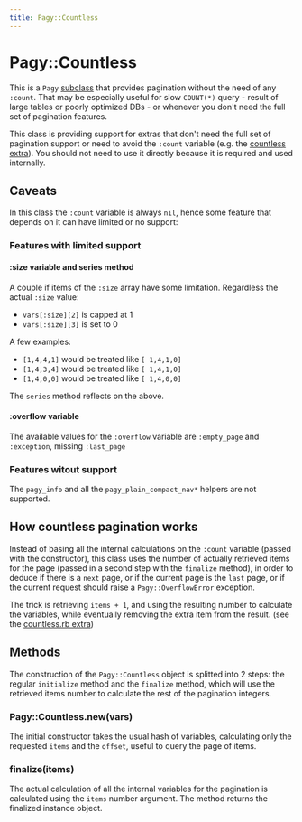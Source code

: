 ```yaml
---
title: Pagy::Countless
---
```

# Pagy::Countless

This is a `Pagy` [subclass](https://github.com/ddnexus/pagy/blob/master/lib/pagy/countless.rb) that provides pagination without the need of any `:count`. That may be especially useful for slow `COUNT(*)` query - result of large tables or poorly optimized DBs - or whenever you don't need the full set of pagination features.

This class is providing support for extras that don't need the full set of pagination support or need to avoid the `:count` variable (e.g. the [countless extra](../extras/countless.md)). You should not need to use it directly because it is required and used internally.

## Caveats

In this class the `:count` variable is always `nil`, hence some feature that depends on it can have limited or no support:

### Features with limited support

#### :size variable and series method

A couple if items of the `:size` array have some limitation. Regardless the actual `:size` value:

- `vars[:size][2]` is capped at 1
- `vars[:size][3]` is set to 0

A few examples:

- `[1,4,4,1]` would be treated like `[ 1,4,1,0]`
- `[1,4,3,4]` would be treated like `[ 1,4,1,0]`
- `[1,4,0,0]` would be treated like `[ 1,4,0,0]`

The `series` method reflects on the above.

#### :overflow variable

The available values for the `:overflow` variable are `:empty_page` and `:exception`, missing `:last_page`

### Features witout support

The `pagy_info` and all the `pagy_plain_compact_nav*` helpers are not supported.

## How countless pagination works

Instead of basing all the internal calculations on the `:count` variable (passed with the constructor), this class uses the number of actually retrieved items for the page (passed in a second step with the `finalize` method), in order to deduce if there is a `next` page, or if the current page is the `last` page, or if the current request should raise a `Pagy::OverflowError` exception.

The trick is retrieving `items + 1`, and using the resulting number to calculate the variables, while eventually removing the extra item from the result. (see the [countless.rb extra](https://github.com/ddnexus/pagy/blob/master/lib/pagy/extras/countless.rb))

## Methods

The construction of the `Pagy::Countless` object is splitted into 2 steps: the regular `initialize` method and the `finalize` method, which will use the retrieved items number to calculate the rest of the pagination integers.

### Pagy::Countless.new(vars)

The initial constructor takes the usual hash of variables, calculating only the requested `items` and the `offset`, useful to query the page of items.

### finalize(items)

The actual calculation of all the internal variables for the pagination is calculated using the `items` number argument. The method returns the finalized instance object.
